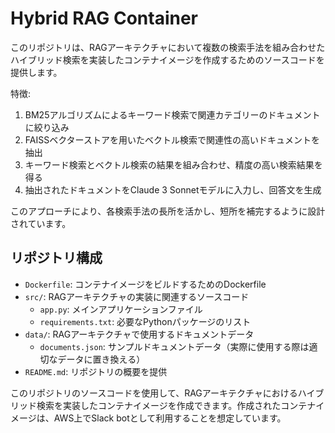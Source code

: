# Hybrid RAG Container

このリポジトリは、RAGアーキテクチャにおいて複数の検索手法を組み合わせたハイブリッド検索を実装したコンテナイメージを作成するためのソースコードを提供します。

特徴:
1. BM25アルゴリズムによるキーワード検索で関連カテゴリーのドキュメントに絞り込み
2. FAISSベクターストアを用いたベクトル検索で関連性の高いドキュメントを抽出
3. キーワード検索とベクトル検索の結果を組み合わせ、精度の高い検索結果を得る
4. 抽出されたドキュメントをClaude 3 Sonnetモデルに入力し、回答文を生成

このアプローチにより、各検索手法の長所を活かし、短所を補完するように設計されています。

## リポジトリ構成

- `Dockerfile`: コンテナイメージをビルドするためのDockerfile
- `src/`: RAGアーキテクチャの実装に関連するソースコード
  - `app.py`: メインアプリケーションファイル
  - `requirements.txt`: 必要なPythonパッケージのリスト
- `data/`: RAGアーキテクチャで使用するドキュメントデータ
  - `documents.json`: サンプルドキュメントデータ（実際に使用する際は適切なデータに置き換える）
- `README.md`: リポジトリの概要を提供

このリポジトリのソースコードを使用して、RAGアーキテクチャにおけるハイブリッド検索を実装したコンテナイメージを作成できます。作成されたコンテナイメージは、AWS上でSlack botとして利用することを想定しています。